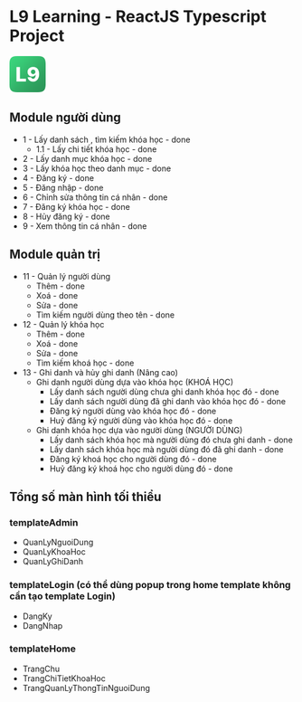 # L9 Learning - ReactJS Typescript Project

![L9 Learning](./src//assets/logo/L9_logo_64_64.png)

## Module người dùng

-   1 - Lấy danh sách , tìm kiếm khóa học - done
    -   1.1 - Lấy chi tiết khóa học - done
-   2 - Lấy danh mục khóa học - done
-   3 - Lấy khóa học theo danh mục - done
-   4 - Đăng ký - done
-   5 - Đăng nhập - done
-   6 - Chỉnh sửa thông tin cá nhân - done
-   7 - Đăng ký khóa học - done
-   8 - Hủy đăng ký - done
-   9 - Xem thông tin cá nhân - done

## Module quản trị

-   11 - Quản lý người dùng
    -   Thêm - done
    -   Xoá - done
    -   Sửa - done
    -   Tìm kiếm người dùng theo tên - done
-   12 - Quản lý khóa học
    -   Thêm - done
    -   Xoá - done
    -   Sửa - done
    -   Tìm kiếm khoá học - done
-   13 - Ghi danh và hủy ghi danh (Nâng cao)
    -   Ghi danh người dùng dựa vào khóa học (KHOÁ HỌC)
        -   Lấy danh sách người dùng chưa ghi danh khóa học đó - done
        -   Lấy danh sách người dùng đã ghi danh vào khóa học đó - done
        -   Đăng ký người dùng vào khóa học đó - done
        -   Huỷ đăng ký người dùng vào khóa học đó - done
    -   Ghi danh khóa học dựa vào người dùng (NGƯỜI DÙNG)
        -   Lấy danh sách khóa học mà người dùng đó chưa ghi danh - done
        -   Lấy danh sách khóa học mà người dùng đó đã ghi danh - done
        -   Đăng ký khoá học cho người dùng đó - done
        -   Huỷ đăng ký khoá học cho người dùng đó - done

## Tổng số màn hình tối thiểu

### templateAdmin

-   QuanLyNguoiDung
-   QuanLyKhoaHoc
-   QuanLyGhiDanh

### templateLogin (có thể dùng popup trong home template không cần tạo template Login)

-   DangKy
-   DangNhap

### templateHome

-   TrangChu
-   TrangChiTietKhoaHoc
-   TrangQuanLyThongTinNguoiDung
